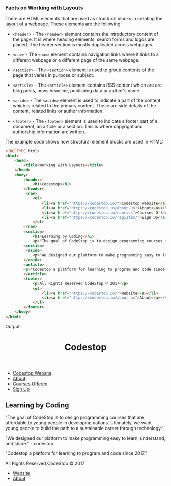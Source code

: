 ### Facts on Working with Layouts

There are HTML elements that are used as structural blocks in creating the layout of a webpage. These elements are the following:

- `<header>` - The `<header>` element contains the introductory content of the page. It is where heading elements, search forms and logos are placed. The header section is mostly duplicated across webpages.

- `<nav>` - The `<nav>` element contains navigation links where it links to a different webpage or a different page of the same webpage.

- `<section>` - The `<section>` element is used to group contents of the page that varies in purpose or subject.

- `<article>` - The `<article>` element contains RSS content which are are blog posts, news headline, publishing data or author's name.

- `<aside>` - The `<aside>` element is used to indicate a part of the content which is related to the primary content. These are side details of the content, related links or author information. 

- `<footer>` - The `<footer>` element is used to indicate a footer part of a document, an article or a section. This is where copyright and authorship information are written.

The example code shows how structural element blocks are used in HTML:

```html
<!DOCTYPE html>
<html>
    <head>
        <title>Working with Layouts</title>
    </head>
    <body>
        <header>
            <h1>Codestop</h1>
        </header>
         <nav>
            <ul>
                <li><a href="https://codestop.io/">Codestop Website</a></li>
                <li><a href="https://codestop.io/about-us">About</a></li>
                <li><a href="https://codestop.io/courses">Courses Offered</a></li>
                <li><a href="https://codestop.io/register/">Sign Up</a></li>
            </ul>
        </nav>
        <section>
            <h1>Learning by Coding</h1>
            <p>"The goal of CodeStop is to design programming courses that are affordable to young people in developing nations. Ultimately, we want young people to build the path to a sustainable career through technology."</p>
        <section>
         <aside>
            <p>"We designed our platform to make programming easy to learn, understand, and share." - codestop</p>
        </aside>
        <article>
        <p>"Codestop a platform for learning to program and code since 2017."</p>
        </article>
        <footer>
            <p>All Rights Reserved CodeStop © 2017</p>
            <ul>
                <li><a href="https://codestop.io/">Website</a></li>
                <li><a href="https://codestop.io/about-us">About</a></li>
            </ul>
        </footer>
    </body>
</html>

```

Output:
<!DOCTYPE html>
<html>
    <head>
        <title>Working with Layouts</title>
    </head>
    <body>
        <header>
            <h1>Codestop</h1>
        </header>
         <nav>
            <ul>
                <li><a href="https://codestop.io/">Codestop Website</a></li>
                <li><a href="https://codestop.io/about-us">About</a></li>
                <li><a href="https://codestop.io/courses">Courses Offered</a></li>
                <li><a href="https://codestop.io/register/">Sign Up</a></li>
            </ul>
        </nav>
        <section>
            <h1>Learning by Coding</h1>
            <p>"The goal of CodeStop is to design programming courses that are affordable to young people in developing nations. Ultimately, we want young people to build the path to a sustainable career through technology."</p>
        <section>
         <aside>
            <p>"We designed our platform to make programming easy to learn, understand, and share." - codestop</p>
        </aside>
        <article>
        <p>"Codestop a platform for learning to program and code since 2017."</p>
        </article>
        <footer>
            <p>All Rights Reserved CodeStop © 2017</p>
            <ul>
                <li><a href="https://codestop.io/">Website</a></li>
                <li><a href="https://codestop.io/about-us">About</a></li>
            </ul>
        </footer>
    </body>
</html>

